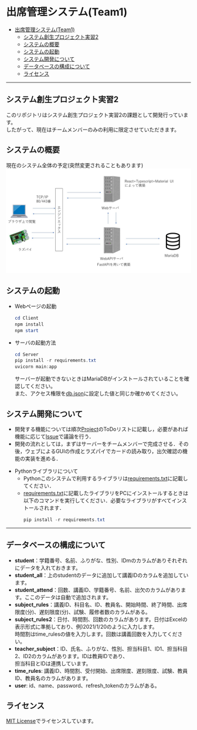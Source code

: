 # 出席管理システム(Team1)

- [出席管理システム(Team1)](#出席管理システムteam1)
  - [システム創生プロジェクト実習2](#システム創生プロジェクト実習2)
  - [システムの概要](#システムの概要)
  - [システムの起動](#システムの起動)
  - [システム開発について](#システム開発について)
  - [データベースの構成について](#データベースの構成について)
  - [ライセンス](#ライセンス)
___
## システム創生プロジェクト実習2
このリポジトリはシステム創生プロジェクト実習2の課題として開発行っています。  
したがって、現在はチームメンバーのみの利用に限定させていただきます。
## システムの概要
現在のシステム全体の予定(突然変更されることもあります)  
![](./img/Summary.jpg)
## システムの起動
- Webページの起動
  ```powershell
  cd Client
  npm install
  npm start
  ```
- サーバの起動方法
  ```powershell
  cd Server
  pip install -r requirements.txt
  uvicorn main:app
  ```
  サーバーが起動できないときはMariaDBがインストールされていることを確認してください。  
  また、アクセス権限を[db.json](./Server/DB/db.json)に設定した値と同じか確かめてください。
## システム開発について
* 開発する機能については順次[Project](https://github.com/stuayu/team1/projects)のToDoリストに記載し，必要があれば機能に応じて[Issue](https://github.com/stuayu/team1/issues)で議論を行う．
* 開発の流れとしては，まずはサーバーをチームメンバーで完成させる．その後，ウェブによるGUIの作成とラズパイでカードの読み取り，出欠確認の機能の実装を進める．
- Pythonライブラリについて
  - Pythonこのシステムで利用するライブラリは[requirements.txt](./requirements.txt)に記載してください．
  - [requirements.txt](./requirements.txt)に記載したライブラリをPCにインストールするときは以下のコマンドを実行してください．必要なライブラリがすべてインストールされます．
    ```powershell
    pip install -r requirements.txt
    ```
___
## データベースの構成について

- **student**：学籍番号、名前、ふりがな、性別、IDmのカラムがありそれぞれにデータを入れておきます。
- **student_all**：上のstudentのデータに追加して講義IDのカラムを追加しています。
- **student_attend**：回数、講義ID、学籍番号、名前、出欠のカラムがあります。ここのデータは自動で追加されます。
- **subject_rules**：講義ID、科目名、ID、教員名、開始時間、終了時間、出席限度(分)、遅刻限度(分)、試験、履修者数のカラムがある。
- **subject_rules2**：日付、時間割、回数のカラムがあります。日付はExcelの表示形式に準拠しており、例)2021/1/20のように入力します。  
                      時間割はtime_rulesの値を入力します。回数は講義回数を入力してください。
- **teacher_subject**：ID、氏名、ふりがな、性別、担当科目1、ID1、担当科目2、ID2のカラムがあります。IDは教員IDであり、  
                      担当科目とIDは連携しています。
- **time_rules**: 講義ID、時間割、受付開始、出席限度、遅刻限度、試験、教員ID、教員名のカラムがあります。
- **user**: id、name、password、refresh_tokenのカラムがある。
## ライセンス
[MIT License](./LICENSE)でライセンスしています。
